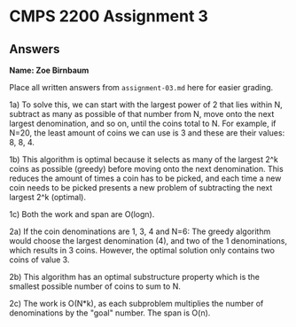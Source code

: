 # CMPS 2200 Assignment 3
## Answers

**Name: Zoe Birnbaum**


Place all written answers from `assignment-03.md` here for easier grading.

1a) To solve this, we can start with the largest power of 2 that lies within N, subtract as many as possible of that number from N, move onto the next largest denomination, and so on, until the coins total to N. For example, if N=20, the least amount of coins we can use is 3 and these are their values: 8, 8, 4. 

1b) This algorithm is optimal because it selects as many of the largest 2^k coins as possible (greedy) before moving onto the next denomination. This reduces the amount of times a coin has to be picked, and each time a new coin needs to be picked presents a new problem of subtracting the next largest 2^k (optimal).

1c) Both the work and span are O(logn).



2a) If the coin denominations are 1, 3, 4 and N=6: The greedy algorithm would choose the largest denomination (4), and two of the 1 denominations, which results in 3 coins. However, the optimal solution only contains two coins of value 3. 

2b) This algorithm has an optimal substructure property which is the smallest possible number of coins to sum to N. 

2c) The work is O(N*k), as each subproblem multiplies the number of denominations by the "goal" number. The span is O(n).

